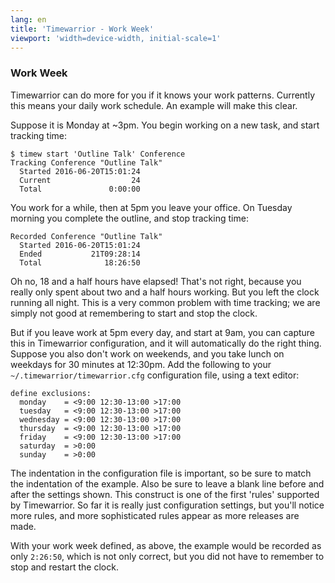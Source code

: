 ```yaml
---
lang: en
title: 'Timewarrior - Work Week'
viewport: 'width=device-width, initial-scale=1'
---
```


### Work Week

Timewarrior can do more for you if it knows your work patterns.
Currently this means your daily work schedule.
An example will make this clear.

Suppose it is Monday at \~3pm.
You begin working on a new task, and start tracking time:

    $ timew start 'Outline Talk' Conference
    Tracking Conference "Outline Talk"
      Started 2016-06-20T15:01:24
      Current                  24
      Total               0:00:00

You work for a while, then at 5pm you leave your office.
On Tuesday morning you complete the outline, and stop tracking time:

    Recorded Conference "Outline Talk"
      Started 2016-06-20T15:01:24
      Ended           21T09:28:14
      Total              18:26:50

Oh no, 18 and a half hours have elapsed! That\'s not right, because you really only spent about two and a half hours working.
But you left the clock running all night.
This is a very common problem with time tracking; we are simply not good at remembering to start and stop the clock.

But if you leave work at 5pm every day, and start at 9am, you can capture this in Timewarrior configuration, and it will automatically do the right thing.
Suppose you also don\'t work on weekends, and you take lunch on weekdays for 30 minutes at 12:30pm.
Add the following to your `~/.timewarrior/timewarrior.cfg` configuration file, using a text editor:

    define exclusions:
      monday    = <9:00 12:30-13:00 >17:00
      tuesday   = <9:00 12:30-13:00 >17:00
      wednesday = <9:00 12:30-13:00 >17:00
      thursday  = <9:00 12:30-13:00 >17:00
      friday    = <9:00 12:30-13:00 >17:00
      saturday  = >0:00
      sunday    = >0:00

The indentation in the configuration file is important, so be sure to match the indentation of the example.
Also be sure to leave a blank line before and after the settings shown.
This construct is one of the first \'rules\' supported by Timewarrior.
So far it is really just configuration settings, but you\'ll notice more rules, and more sophisticated rules appear as more releases are made.

With your work week defined, as above, the example would be recorded as only `2:26:50`, which is not only correct, but you did not have to remember to stop and restart the clock.
